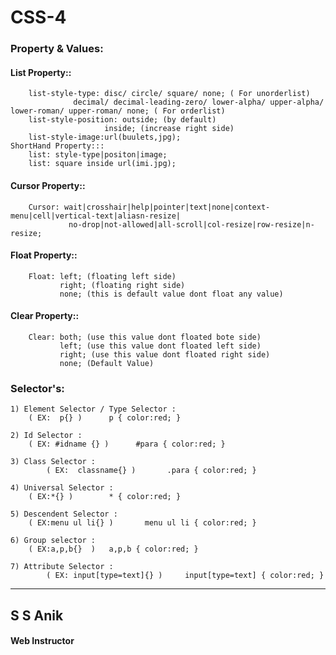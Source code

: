 # CSS-4

### Property & Values:
#### List Property::
		list-style-type: disc/ circle/ square/ none; ( For unorderlist)
			      decimal/ decimal-leading-zero/ lower-alpha/ upper-alpha/ lower-roman/ upper-roman/ none; ( For orderlist)
		list-style-position: outside; (by default)
			             inside; (increase right side)
		list-style-image:url(buulets,jpg);
	ShortHand Property:::
		list: style-type|positon|image;
		list: square inside url(imi.jpg);
#### Cursor Property::
		Cursor: wait|crosshair|help|pointer|text|none|context-menu|cell|vertical-text|aliasn-resize|
		         no-drop|not-allowed|all-scroll|col-resize|row-resize|n-resize;
#### Float Property::
		Float: left; (floating left side)
		       right; (floating right side)
		       none; (this is default value dont float any value)
#### Clear Property::
		Clear: both; (use this value dont floated bote side)
		       left; (use this value dont floated left side)
		       right; (use this value dont floated right side)
		       none; (Default Value)

### Selector's:
	1) Element Selector / Type Selector :
 	    ( EX:  p{} )      p { color:red; }

	2) Id Selector :
   	    ( EX: #idname {} )      #para { color:red; }

	3) Class Selector :
     	    ( EX:  classname{} )       .para { color:red; }

	4) Universal Selector :
   	    ( EX:*{} )        * { color:red; }
	
	5) Descendent Selector :
   	    ( EX:menu ul li{} )       menu ul li { color:red; }

	6) Group selector :
 	    ( EX:a,p,b{}  )	  a,p,b { color:red; }

	7) Attribute Selector :
    	    ( EX: input[type=text]{} )     input[type=text] { color:red; }

***
## S S Anik
#### Web Instructor

